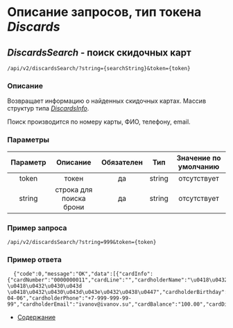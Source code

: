 Описание запросов, тип токена _Discards_
========================================

_DiscardsSearch_ - поиск скидочных карт
---------------------------------------
`/api/v2/discardsSearch/?string={searchString}&token={token}`

### Описание
Возвращает информацию о найденных скидочных картах.
Массив структур типа _[DiscardsInfo](../replies/discardsInfo)_.

Поиск производится по номеру карты, ФИО, телефону, email.

### Параметры
|    Параметр   |         Описание        | Обязателен |   Тип  | Значение по умолчанию |
|:-------------:|:-----------------------:|:----------:|:------:|:---------------------:|
|     token     |          токен          |     да     | string |      отсутствует      |
|     string    |   строка для поиска брони   |     да    |   string  |      отсутствует      |

### Пример запроса
`/api/v2/discardsSearch/?string=999&token={token}`

### Пример ответа
```
  {"code":0,"message":"OK","data":[{"cardInfo":{"cardNumber":"0000000011","cardLine":"","cardholderName":"\u0418\u0432\u0430\u043d\u043e\u0432 \u0418\u0432\u0430\u043d \u0418\u0432\u0430\u043d\u043e\u0432\u0438\u0447","cardholderBirthday":"1985-04-06","cardholderPhone":"+7-999-999-99-99","cardholderEmail":"ivanov@ivanov.su","cardBalance":"100.00","cardDiscount":"10.00","cardScheme":"\u0421\u0442\u0430\u043d\u0434\u0430\u0440\u0442","isActive":"0","ticketsCount":0,"ticketsSum":0}}]}   
```

* [Содержание](../index)